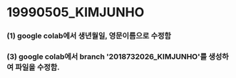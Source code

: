 # 19990505_KIMJUNHO

### (1) google colab에서 생년월일, 영문이름으로 수정함
### (3) google colab에서 branch '2018732026_KIMJUNHO'를 생성하여 파일을 수정함.
